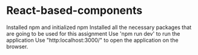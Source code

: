 # React-based-components
Installed npm and initialized npm Installed all the necessary packages that are going to be used for this assignment 
Use 'npm run dev' to run the application
Use "http:localhost:3000/" to open the application on the browser.
